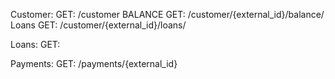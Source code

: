 <!-- # Project Documentation: Users API

## Overview

The Users API is a Django-based RESTful API designed to manage user data and provide authentication using JSON Web Tokens (JWT). This project aims to offer a robust backend solution for user data management, including CRUD operations and secure user authentication.

## Technologies Used

- **Django**: A high-level Python web framework that encourages rapid development and clean, pragmatic design.
- **Django REST framework**: An extension for Django that provides tools for building Web APIs.
- **Django REST framework Simple JWT**: A library for adding JWT authentication to Django REST framework.

## Project Structure

The project is organized into a Django project directory (`api`) and an application directory (`users_data`) within it. The `users_data` app contains models, serializers, views, and other files related to user data management.

## API Endpoints

The API is structured around the following endpoints:

### User Management

- **List Users**: `GET /users/` - Retrieve a list of all users. **(Need TOKEN)**
- **Create User**: `POST /users/` - Create a new user.
- **Retrieve User**: `GET /users/{id}/` - Retrieve a specific user by ID. **(Need TOKEN)**
- **Update User**: `PUT /users/{id}/` - Update a specific user by ID. **(Need TOKEN)**
- **Delete User**: `DELETE /users/{id}/` - Delete a specific user by ID. **(Need TOKEN)**

### Authentication

- **Obtain Token Pair**: `POST /api/token/` - Obtain an access and refresh token pair.
- **Refresh Token**: `POST /api/token/refresh/` - Refresh an access token using a refresh token.

## Getting Started

### Prerequisites

- Python 3.8 or higher
- Django 3.2 or higher
- Django REST framework
- Django REST framework Simple JWT

### Installation

1. Clone the repository:
   ```
   git clone https://github.com/Sergioarg/users_api.git
   ```
2. Navigate to the project directory:
   ```
   cd users_api/
   ```
3. Install the required dependencies:
   ```
   python3 -m venv .venv
   source .venv/bin/activate
   pip install -r requirements.txt
   ```
4. Apply migrations:
   ```
   python3 manage.py migrate
   ```
5. Crate admin user:
   ```
   python3 manage.py createsuperuser --username admin --email admin@example.com
   ```
6. Run the server:
   ```
   python3 manage.py runserver
   ```

### Usage

To interact with the API, you can use tools like `curl`, Postman, or any HTTP client library in your preferred programming language.

#### Example: Create a New User

```bash
curl -X POST http://localhost:8000/users/ -H "Content-Type: application/json" -d '{"username": "newuser", "email": "example@gmail.com", "password": "newpassword"}'
```
#### Example: Get User

```bash
curl -X GET http://localhost:8000/users/ -H "Content-Type: application/json Authorization: Bearer YOUR TOKEN" -d '{"username": "newuser", "email": "example@gmail.com", "password": "newpassword"}'
```

#### Example: Obtain JWT Tokens

```bash
curl -X POST http://localhost:8000/api/token/ -H "Content-Type: application/json" -d '{"username": "newuser", "password": "newpassword"}'
```

### Run Tests
Execute the Django test runner to run all tests in the project.

```bash
python manage.py test
```
### Example Test Output

```
Found 9 test(s).
Creating test database for alias 'default'...
System check identified no issues (0 silenced).
.........
----------------------------------------------------------------------
Ran 9 tests in 2.935s

OK
Destroying test database for alias 'default'...
``` -->
Customer:
    GET: /customer
    BALANCE GET: /customer/{external_id}/balance/
    Loans GET: /customer/{external_id}/loans/

Loans:
    GET: 


Payments:
    GET: /payments/{external_id}
